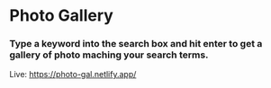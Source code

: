 # Photo Gallery 
### Type a keyword into the search box and hit enter to get a gallery of photo maching your search terms.

Live: https://photo-gal.netlify.app/